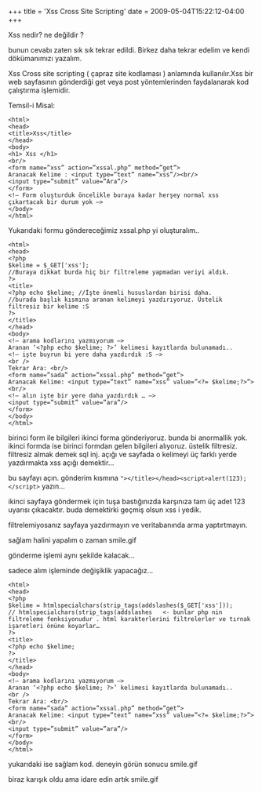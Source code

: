 +++
title = 'Xss Cross Site Scripting'
date = 2009-05-04T15:22:12-04:00
+++

Xss nedir? ne değildir ?

bunun cevabı zaten sık sık tekrar edildi. Birkez daha tekrar edelim ve kendi dökümanımızı yazalım.

Xss Cross site scripting ( çapraz site kodlaması ) anlamında kullanılır.Xss bir web sayfasının gönderdiği get veya post yöntemlerinden faydalanarak kod çalıştırma işlemidir.

Temsil-i Misal:
```
<html>
<head>
<title>Xss</title>
</head>
<body>
<h1> Xss </h1>
<br/>
<form name=”xss” action=”xssal.php” method=”get”>
Aranacak Kelime : <input type=”text” name=”xss”/><br/>
<input type=”submit” value=”Ara”/>
</form>
<!– Form oluşturduk öncelikle buraya kadar herşey normal xss çıkartacak bir durum yok –>
</body>
</html>
```

Yukarıdaki formu göndereceğimiz xssal.php yi oluşturalım..
```
<html>
<head>
<?php
$kelime = $_GET['xss'];
//Buraya dikkat burda hiç bir filtreleme yapmadan veriyi aldık.
?>
<title>
<?php echo $kelime; //İşte önemli hususlardan birisi daha.
//burada başlık kısmına aranan kelimeyi yazdırıyoruz. Üstelik filtresiz bir kelime :S
?>
</title>
</head>
<body>
<!– arama kodlarını yazmıyorum –>
Aranan ‘<?php echo $kelime; ?>’ kelimesi kayıtlarda bulunamadı..
<!– işte buyrun bi yere daha yazdırdık :S –>
<br />
Tekrar Ara: <br/>
<form name=”sada” action=”xssal.php” method=”get”>
Aranacak Kelime: <input type=”text” name=”xss” value=”<?= $kelime;?>”><br/>
<!– alın işte bir yere daha yazdırdık … –>
<input type=”submit” value=”ara”/>
</form>
</body>
</html>
```

birinci form ile bilgileri ikinci forma gönderiyoruz. bunda bi anormallik yok.
ikinci formda ise birinci formdan gelen bilgileri alıyoruz. üstelik filtresiz. filtresiz almak demek sql inj. açığı ve sayfada o kelimeyi üç farklı yerde yazdırmakta xss açığı demektir…

bu sayfayı açın. gönderim kısmına `"></title></head><script>alert(123);</script>` yazın…

ikinci sayfaya göndermek için tuşa bastığınızda karşınıza tam üç adet 123 uyarısı çıkacaktır. buda demektirki geçmiş olsun xss i yedik.

filtrelemiyosanız sayfaya yazdırmayın ve veritabanında arma yaptırtmayın.

sağlam halini yapalım o zaman smile.gif

gönderme işlemi aynı şekilde kalacak…

sadece alım işleminde değişiklik yapacağız…

```
<html>
<head>
<?php
$kelime = htmlspecialchars(strip_tags(addslashes($_GET['xss']));
// htmlspecialchars(strip_tags(addslashes   <- bunlar php nin filtreleme fonksiyonudur . html karakterlerini filtrelerler ve tırnak işaretleri önüne koyarlar…
?>
<title>
<?php echo $kelime;
?>
</title>
</head>
<body>
<!– arama kodlarını yazmıyorum –>
Aranan ‘<?php echo $kelime; ?>’ kelimesi kayıtlarda bulunamadı..
<br />
Tekrar Ara: <br/>
<form name=”sada” action=”xssal.php” method=”get”>
Aranacak Kelime: <input type=”text” name=”xss” value=”<?= $kelime;?>”><br/>
<input type=”submit” value=”ara”/>
</form>
</body>
</html>
```

yukarıdaki ise sağlam kod. deneyin görün sonucu smile.gif

biraz karışık oldu ama idare edin artık smile.gif
